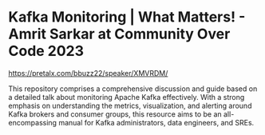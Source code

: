 # Kafka Monitoring | What Matters! - Amrit Sarkar at Community Over Code 2023

https://pretalx.com/bbuzz22/speaker/XMVRDM/

This repository comprises a comprehensive discussion and guide based on a detailed talk about monitoring Apache Kafka effectively. With a strong emphasis on understanding the metrics, visualization, and alerting around Kafka brokers and consumer groups, this resource aims to be an all-encompassing manual for Kafka administrators, data engineers, and SREs.

